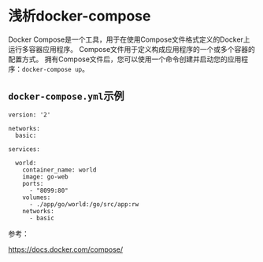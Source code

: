 # 浅析docker-compose

Docker Compose是一个工具，用于在使用Compose文件格式定义的Docker上运行多容器应用程序。 Compose文件用于定义构成应用程序的一个或多个容器的配置方式。 拥有Compose文件后，您可以使用一个命令创建并启动您的应用程序：`docker-compose up`。 

## `docker-compose.yml`示例
```shell
version: '2'

networks:
  basic:

services:

  world:
    container_name: world
    image: go-web
    ports:
      - "8099:80"
    volumes:
      - ./app/go/world:/go/src/app:rw
    networks:
      - basic
```

参考：

https://docs.docker.com/compose/